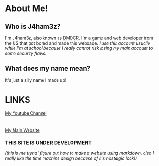 # About Me!
## Who is J4ham3z?
I'm J4ham3z, also known as [DMDCR](https://github.com/DMDCR). I'm a game and web developer from the US that got bored and made this webpage. *I use this account usually while I'm at school because I really cannot risk losing my main account to some security flaws.*
## What does my name mean?
It's just a silly name I made up!
# LINKS
[My Youtube Channel](https://youtube.com/@dmdev_)
# [ ]()
[My Main Website](https://dmdtutorials.com)

### THIS SITE IS UNDER DEVELOPMENT
*(this is me tryna' figure out how to make a website using markdown. also I really like the time machine design because of it's nostalgic look!)*

